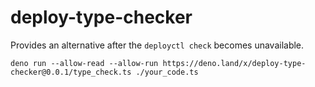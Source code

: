 # deploy-type-checker

Provides an alternative after the `deployctl check` becomes unavailable.

```
deno run --allow-read --allow-run https://deno.land/x/deploy-type-checker@0.0.1/type_check.ts ./your_code.ts
```
